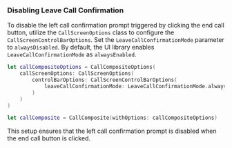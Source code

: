 ### Disabling Leave Call Confirmation

To disable the left call confirmation prompt triggered by clicking the end call button, utilize the `CallScreenOptions` class to configure the `CallScreenControlBarOptions`. Set the `LeaveCallConfirmationMode` parameter to `alwaysDisabled`. By default, the UI library enables `LeaveCallConfirmationMode` as `alwaysEnabled`.

```swift
let callCompositeOptions = CallCompositeOptions(
    callScreenOptions: CallScreenOptions(
        controlBarOptions: CallScreenControlBarOptions(
            leaveCallConfirmationMode: LeaveCallConfirmationMode.alwaysDisabled
        )
    )
)

let callComposite = CallComposite(withOptions: callCompositeOptions)
```

This setup ensures that the left call confirmation prompt is disabled when the end call button is clicked.
